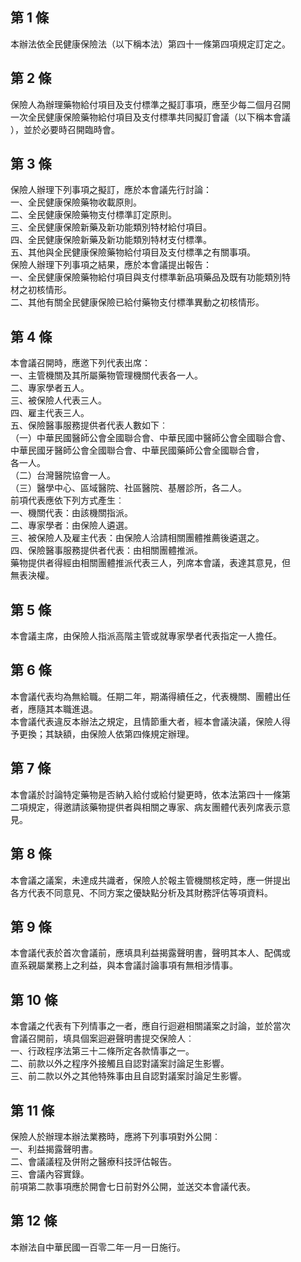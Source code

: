 第 1 條
-------
本辦法依全民健康保險法（以下稱本法）第四十一條第四項規定訂定之。

第 2 條
-------
保險人為辦理藥物給付項目及支付標準之擬訂事項，應至少每二個月召開  
一次全民健康保險藥物給付項目及支付標準共同擬訂會議（以下稱本會議  
），並於必要時召開臨時會。

第 3 條
-------
保險人辦理下列事項之擬訂，應於本會議先行討論：  
一、全民健康保險藥物收載原則。  
二、全民健康保險藥物支付標準訂定原則。  
三、全民健康保險新藥及新功能類別特材給付項目。  
四、全民健康保險新藥及新功能類別特材支付標準。  
五、其他與全民健康保險藥物給付項目及支付標準之有關事項。  
保險人辦理下列事項之結果，應於本會議提出報告：  
一、全民健康保險藥物給付項目與支付標準新品項藥品及既有功能類別特  
    材之初核情形。  
二、其他有關全民健康保險已給付藥物支付標準異動之初核情形。

第 4 條
-------
本會議召開時，應邀下列代表出席：  
一、主管機關及其所屬藥物管理機關代表各一人。  
二、專家學者五人。  
三、被保險人代表三人。  
四、雇主代表三人。  
五、保險醫事服務提供者代表人數如下︰  
（一）中華民國醫師公會全國聯合會、中華民國中醫師公會全國聯合會、  
      中華民國牙醫師公會全國聯合會、中華民國藥師公會全國聯合會，  
      各一人。  
（二）台灣醫院協會一人。  
（三）醫學中心、區域醫院、社區醫院、基層診所，各二人。  
前項代表應依下列方式產生︰  
一、機關代表：由該機關指派。  
二、專家學者：由保險人遴選。  
三、被保險人及雇主代表：由保險人洽請相關團體推薦後遴選之。  
四、保險醫事服務提供者代表：由相關團體推派。  
藥物提供者得經由相關團體推派代表三人，列席本會議，表達其意見，但  
無表決權。

第 5 條
-------
本會議主席，由保險人指派高階主管或就專家學者代表指定一人擔任。

第 6 條
-------
本會議代表均為無給職。任期二年，期滿得續任之，代表機關、團體出任  
者，應隨其本職進退。  
本會議代表違反本辦法之規定，且情節重大者，經本會議決議，保險人得  
予更換；其缺額，由保險人依第四條規定辦理。

第 7 條
-------
本會議於討論特定藥物是否納入給付或給付變更時，依本法第四十一條第  
二項規定，得邀請該藥物提供者與相關之專家、病友團體代表列席表示意  
見。

第 8 條
-------
本會議之議案，未達成共識者，保險人於報主管機關核定時，應一併提出  
各方代表不同意見、不同方案之優缺點分析及其財務評估等項資料。

第 9 條
-------
本會議代表於首次會議前，應填具利益揭露聲明書，聲明其本人、配偶或  
直系親屬業務上之利益，與本會議討論事項有無相涉情事。

第 10 條
--------
本會議之代表有下列情事之一者，應自行迴避相關議案之討論，並於當次  
會議召開前，填具個案迴避聲明書提交保險人︰  
一、行政程序法第三十二條所定各款情事之一。  
二、前款以外之程序外接觸且自認對議案討論足生影響。  
三、前二款以外之其他特殊事由且自認對議案討論足生影響。

第 11 條
--------
保險人於辦理本辦法業務時，應將下列事項對外公開︰  
一、利益揭露聲明書。  
二、會議議程及併附之醫療科技評估報告。  
三、會議內容實錄。  
前項第二款事項應於開會七日前對外公開，並送交本會議代表。

第 12 條
--------
本辦法自中華民國一百零二年一月一日施行。

